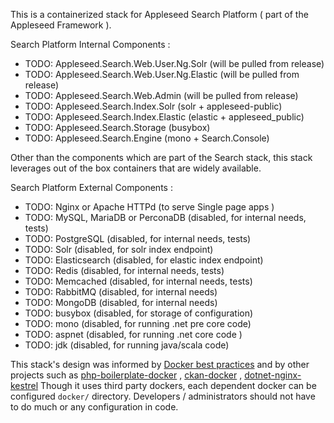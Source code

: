 
This is a containerized stack for Appleseed Search Platform ( part of the Appleseed Framework ). 

Search Platform Internal Components :

- TODO: Appleseed.Search.Web.User.Ng.Solr (will be pulled from release)
- TODO: Appleseed.Search.Web.User.Ng.Elastic (will be pulled from release)
- TODO: Appleseed.Search.Web.Admin  (will be pulled from release)
- TODO: Appleseed.Search.Index.Solr (solr + appleseed-public)
- TODO: Appleseed.Search.Index.Elastic (elastic + appleseed_public)
- TODO: Appleseed.Search.Storage (busybox) 
- TODO: Appleseed.Search.Engine (mono + Search.Console) 

Other than the components which are part of the Search stack, this stack leverages out of the box containers that are widely available. 

Search Platform External Components :

- TODO: Nginx or Apache HTTPd (to serve Single page apps )
- TODO: MySQL, MariaDB or PerconaDB (disabled, for internal needs, tests)
- TODO: PostgreSQL (disabled, for internal needs, tests)
- TODO: Solr (disabled, for solr index endpoint)
- TODO: Elasticsearch (disabled, for elastic index endpoint)
- TODO: Redis (disabled, for internal needs, tests)
- TODO: Memcached (disabled, for internal needs, tests)
- TODO: RabbitMQ (disabled, for internal needs)
- TODO: MongoDB (disabled, for internal needs)
- TODO: busybox (disabled, for storage of configuration)
- TODO: mono (disabled, for running .net pre core code)
- TODO: aspnet (disabled, for running .net core code )
- TODO: jdk (disabled, for running java/scala code)

This stack's design was informed by [Docker best practices](https://docs.docker.com/articles/dockerfile_best-practices/) and by other 
projects such as [php-boilerplate-docker](https://github.com/webdevops/php-docker-boilerplate/) , [ckan-docker](https://github.com/ckan/ckan-docker/) ,
[dotnet-nginx-kestrel](https://github.com/sesispla/docker-nginx-kestrel) 
Though it uses third party dockers, each dependent docker can be configured `docker/` directory. Developers / administrators
should not have to do much or any configuration in code. 

